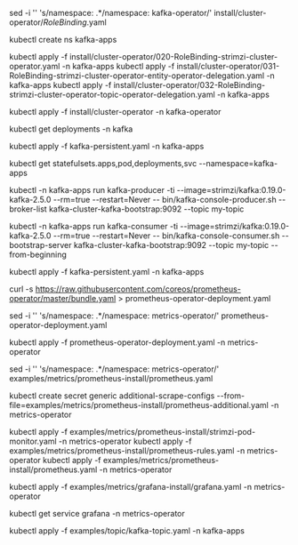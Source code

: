 
sed -i '' 's/namespace: .*/namespace: kafka-operator/' install/cluster-operator/*RoleBinding*.yaml

kubectl create ns kafka-apps

kubectl apply -f install/cluster-operator/020-RoleBinding-strimzi-cluster-operator.yaml -n kafka-apps
kubectl apply -f install/cluster-operator/031-RoleBinding-strimzi-cluster-operator-entity-operator-delegation.yaml -n kafka-apps
kubectl apply -f install/cluster-operator/032-RoleBinding-strimzi-cluster-operator-topic-operator-delegation.yaml -n kafka-apps


kubectl apply -f install/cluster-operator -n kafka-operator

kubectl get deployments -n kafka

kubectl apply -f kafka-persistent.yaml -n kafka-apps

kubectl get statefulsets.apps,pod,deployments,svc --namespace=kafka-apps


kubectl -n kafka-apps run kafka-producer -ti --image=strimzi/kafka:0.19.0-kafka-2.5.0 --rm=true --restart=Never -- bin/kafka-console-producer.sh --broker-list kafka-cluster-kafka-bootstrap:9092 --topic my-topic


kubectl -n kafka-apps run kafka-consumer -ti --image=strimzi/kafka:0.19.0-kafka-2.5.0 --rm=true --restart=Never -- bin/kafka-console-consumer.sh --bootstrap-server kafka-cluster-kafka-bootstrap:9092 --topic my-topic --from-beginning


kubectl apply -f kafka-persistent.yaml -n kafka-apps



curl -s https://raw.githubusercontent.com/coreos/prometheus-operator/master/bundle.yaml > prometheus-operator-deployment.yaml


sed -i '' 's/namespace: .*/namespace: metrics-operator/' prometheus-operator-deployment.yaml

kubectl apply -f prometheus-operator-deployment.yaml -n metrics-operator

sed -i '' 's/namespace: .*/namespace: metrics-operator/' examples/metrics/prometheus-install/prometheus.yaml


kubectl create secret generic additional-scrape-configs --from-file=examples/metrics/prometheus-install/prometheus-additional.yaml -n metrics-operator


kubectl apply -f examples/metrics/prometheus-install/strimzi-pod-monitor.yaml -n metrics-operator
kubectl apply -f examples/metrics/prometheus-install/prometheus-rules.yaml -n metrics-operator
kubectl apply -f examples/metrics/prometheus-install/prometheus.yaml -n metrics-operator


kubectl apply -f examples/metrics/grafana-install/grafana.yaml -n metrics-operator

kubectl get service grafana -n metrics-operator


kubectl apply -f examples/topic/kafka-topic.yaml -n kafka-apps
